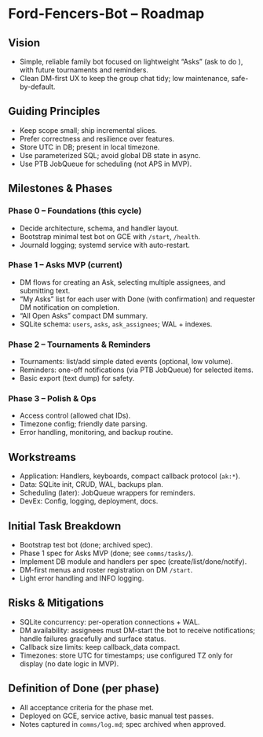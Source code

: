 # Ford-Fencers-Bot – Roadmap

## Vision
- Simple, reliable family bot focused on lightweight “Asks” (ask <person> to do <thing>), with future tournaments and reminders.
- Clean DM-first UX to keep the group chat tidy; low maintenance, safe-by-default.

## Guiding Principles
- Keep scope small; ship incremental slices.
- Prefer correctness and resilience over features.
- Store UTC in DB; present in local timezone.
- Use parameterized SQL; avoid global DB state in async.
- Use PTB JobQueue for scheduling (not APS in MVP).

## Milestones & Phases

### Phase 0 – Foundations (this cycle)
- Decide architecture, schema, and handler layout.
- Bootstrap minimal test bot on GCE with `/start`, `/health`.
- Journald logging; systemd service with auto-restart.

### Phase 1 – Asks MVP (current)
- DM flows for creating an Ask, selecting multiple assignees, and submitting text.
- “My Asks” list for each user with Done (with confirmation) and requester DM notification on completion.
- “All Open Asks” compact DM summary.
- SQLite schema: `users`, `asks`, `ask_assignees`; WAL + indexes.

### Phase 2 – Tournaments & Reminders
- Tournaments: list/add simple dated events (optional, low volume).
- Reminders: one-off notifications (via PTB JobQueue) for selected items.
- Basic export (text dump) for safety.

### Phase 3 – Polish & Ops
- Access control (allowed chat IDs).
- Timezone config; friendly date parsing.
- Error handling, monitoring, and backup routine.

## Workstreams
- Application: Handlers, keyboards, compact callback protocol (`ak:*`).
- Data: SQLite init, CRUD, WAL, backups plan.
- Scheduling (later): JobQueue wrappers for reminders.
- DevEx: Config, logging, deployment, docs.

## Initial Task Breakdown
- Bootstrap test bot (done; archived spec).
- Phase 1 spec for Asks MVP (done; see `comms/tasks/`).
- Implement DB module and handlers per spec (create/list/done/notify).
- DM-first menus and roster registration on DM `/start`.
- Light error handling and INFO logging.

## Risks & Mitigations
- SQLite concurrency: per-operation connections + WAL.
- DM availability: assignees must DM-start the bot to receive notifications; handle failures gracefully and surface status.
- Callback size limits: keep callback_data compact.
- Timezones: store UTC for timestamps; use configured TZ only for display (no date logic in MVP).

## Definition of Done (per phase)
- All acceptance criteria for the phase met.
- Deployed on GCE, service active, basic manual test passes.
- Notes captured in `comms/log.md`; spec archived when approved.
